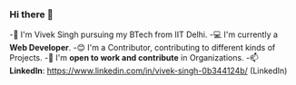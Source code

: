 ### Hi there 👋

-👦 I'm Vivek Singh pursuing my BTech from IIT Delhi.
-💻 I'm currently a **Web Developer**.
-😊 I'm a Contributor, contributing to different kinds of Projects.
-🚀 I'm **open to work and contribute** in Organizations.
-📫 **LinkedIn**: https://www.linkedin.com/in/vivek-singh-0b344124b/ (LinkedIn)

